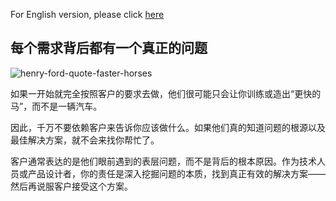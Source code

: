 
For English version, please click [here](https://github.com/DimonKeeYongKit/tech-journal/blob/ddd651adfde9bcddc14c27ab8f571651196a227c/general-note.md)
## 每个需求背后都有一个真正的问题

![henry-ford-quote-faster-horses](https://github.com/user-attachments/assets/5ac5c51a-4d11-4b34-bfc5-cde56052cbbc)

如果一开始就完全按照客户的要求去做，他们很可能只会让你训练或造出“更快的马”，而不是一辆汽车。

因此，千万不要依赖客户来告诉你应该做什么。如果他们真的知道问题的根源以及最佳解决方案，就不会来找你帮忙了。

客户通常表达的是他们眼前遇到的表层问题，而不是背后的根本原因。作为技术人员或产品设计者，你的责任是深入挖掘问题的本质，找到真正有效的解决方案——然后再说服客户接受这个方案。
